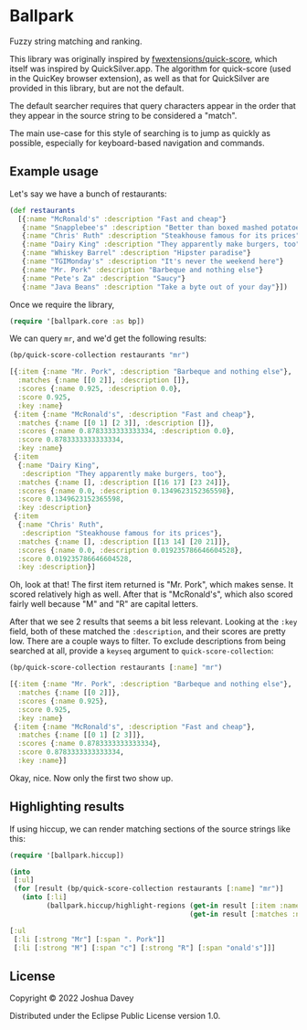# Ballpark

Fuzzy string matching and ranking.

This library was originally inspired by [fwextensions/quick-score](https://github.com/fwextensions/quick-score), which itself was inspired by QuickSilver.app. The algorithm for quick-score (used in the QuicKey browser extension), as well as that for QuickSilver are provided in this library, but are not the default.

The default searcher requires that query characters appear in the order that they appear in the source string to be considered a "match".

The main use-case for this style of searching is to jump as quickly as possible, especially for keyboard-based navigation and commands.


## Example usage

Let's say we have a bunch of restaurants:

```clojure
(def restaurants
  [{:name "McRonald's" :description "Fast and cheap"}
   {:name "Snapplebee's" :description "Better than boxed mashed potatoes"}
   {:name "Chris' Ruth" :description "Steakhouse famous for its prices"}
   {:name "Dairy King" :description "They apparently make burgers, too"}
   {:name "Whiskey Barrel" :description "Hipster paradise"}
   {:name "TGIMonday's" :description "It's never the weekend here"}
   {:name "Mr. Pork" :description "Barbeque and nothing else"}
   {:name "Pete's Za" :description "Saucy"}
   {:name "Java Beans" :description "Take a byte out of your day"}])
```

Once we require the library,

```clojure
(require '[ballpark.core :as bp])
```

We can query `mr`, and we'd get the following results:

```clojure
(bp/quick-score-collection restaurants "mr")
```

```clojure
[{:item {:name "Mr. Pork", :description "Barbeque and nothing else"},
  :matches {:name [[0 2]], :description []},
  :scores {:name 0.925, :description 0.0},
  :score 0.925,
  :key :name}
 {:item {:name "McRonald's", :description "Fast and cheap"},
  :matches {:name [[0 1] [2 3]], :description []},
  :scores {:name 0.8783333333333334, :description 0.0},
  :score 0.8783333333333334,
  :key :name}
 {:item
  {:name "Dairy King",
   :description "They apparently make burgers, too"},
  :matches {:name [], :description [[16 17] [23 24]]},
  :scores {:name 0.0, :description 0.1349623152365598},
  :score 0.1349623152365598,
  :key :description}
 {:item
  {:name "Chris' Ruth",
   :description "Steakhouse famous for its prices"},
  :matches {:name [], :description [[13 14] [20 21]]},
  :scores {:name 0.0, :description 0.019235786646604528},
  :score 0.019235786646604528,
  :key :description}]

```

Oh, look at that! The first item returned is "Mr. Pork", which makes sense. It scored relatively high as well. After that is "McRonald's", which also scored fairly well because "M" and "R" are capital letters.

After that we see 2 results that seems a bit less relevant. Looking at the `:key` field, both of these matched the `:description`, and their scores are pretty low. There are a couple ways to filter. To exclude descriptions from being searched at all, provide a `keyseq` argument to `quick-score-collection`:

```clojure
(bp/quick-score-collection restaurants [:name] "mr")
```

```clojure
[{:item {:name "Mr. Pork", :description "Barbeque and nothing else"},
  :matches {:name [[0 2]]},
  :scores {:name 0.925},
  :score 0.925,
  :key :name}
 {:item {:name "McRonald's", :description "Fast and cheap"},
  :matches {:name [[0 1] [2 3]]},
  :scores {:name 0.8783333333333334},
  :score 0.8783333333333334,
  :key :name}]

```

Okay, nice. Now only the first two show up.


## Highlighting results

If using hiccup, we can render matching sections of the source strings like this:

```clojure
(require '[ballpark.hiccup])
```

```clojure
(into
 [:ul]
 (for [result (bp/quick-score-collection restaurants [:name] "mr")]
   (into [:li]
         (ballpark.hiccup/highlight-regions (get-in result [:item :name])
                                            (get-in result [:matches :name])))))
```

```clojure
[:ul
 [:li [:strong "Mr"] [:span ". Pork"]]
 [:li [:strong "M"] [:span "c"] [:strong "R"] [:span "onald's"]]]

```


## License

Copyright © 2022 Joshua Davey

Distributed under the Eclipse Public License version 1.0.

